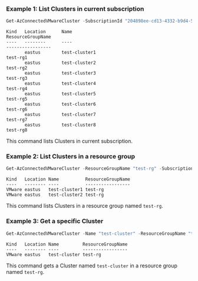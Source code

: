 ### Example 1: List Clusters in current subscription
```powershell
Get-AzConnectedVMwareCluster -SubscriptionId "204898ee-cd13-4332-b9d4-55ca5c25496d"
```

```output
Kind   Location      Name                                                             ResourceGroupName
----   --------      ----                                                             -----------------
       eastus        test-cluster1                                                    test-rg1
       eastus        test-cluster2                                                    test-rg2
       eastus        test-cluster3                                                    test-rg3
       eastus        test-cluster4                                                    test-rg4
       eastus        test-cluster5                                                    test-rg5
       eastus        test-cluster6                                                    test-rg6
       eastus        test-cluster7                                                    test-rg7
       eastus        test-cluster8                                                    test-rg8
```

This command lists Clusters in current subscription.

### Example 2: List Clusters in a resource group
```powershell
Get-AzConnectedVMwareCluster -ResourceGroupName "test-rg" -SubscriptionId "204898ee-cd13-4332-b9d4-55ca5c25496d"
```

```output
Kind   Location Name          ResourceGroupName
----   -------- ----          -----------------
VMware eastus   test-cluster1 test-rg
VMware eastus   test-cluster2 test-rg
```

This command lists Clusters in a resource group named `test-rg`.

### Example 3: Get a specific Cluster
```powershell
Get-AzConnectedVMwareCluster -Name "test-cluster" -ResourceGroupName "test-rg" -SubscriptionId "204898ee-cd13-4332-b9d4-55ca5c25496d"
```

```output
Kind   Location Name         ResourceGroupName
----   -------- ----         -----------------
VMware eastus   test-cluster test-rg
```

This command gets a Cluster named `test-cluster` in a resource group named `test-rg`.